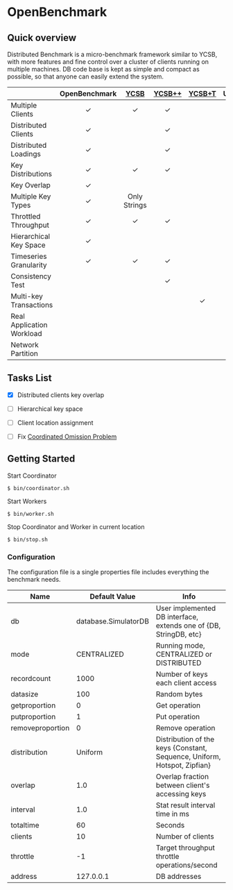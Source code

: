 OpenBenchmark
=============

Quick overview
--------------
Distributed Benchmark is a micro-benchmark framework similar to YCSB, with more features and fine control over a cluster of clients running on multiple machines.
DB code base is kept as simple and compact as possible, so that anyone can easily extend the system.


|                           | OpenBenchmark |    [YCSB](https://github.com/brianfrankcooper/YCSB)    | [YCSB++](http://www.pdl.cmu.edu/ycsb++/) | [YCSB+T](https://github.com/brianfrankcooper/YCSB/pull/169) | UPB |  [BG](http://bgbenchmark.org/BG/)  | [Jepsen](jepsen.io) |
|---------------------------|:-------------:|:------------:|:--------:|:--------:|:---:|:------:|:--------:|
| Multiple Clients          |       ✓       |       ✓      |     ✓    |          |     |        |          |
| Distributed Clients       |       ✓       |              |     ✓    |          |     |        |          |
| Distributed Loadings      |       ✓       |              |     ✓    |          |     |        |          |
| Key Distributions         |       ✓       |       ✓      |     ✓    |          |     |        |          |
| Key Overlap               |       ✓       |              |          |          |     |        |          |
| Multiple Key Types        |       ✓       | Only Strings |          |          |     |        |          |
| Throttled Throughput      |       ✓       |       ✓      |     ✓    |          |     |        |          |
| Hierarchical Key Space    |       ✓       |              |          |          |     |        |          |
| Timeseries Granularity    |       ✓       |       ✓      |     ✓    |          |     |        |          |
| Consistency Test          |               |              |     ✓    |          |     |        |          |
| Multi-key Transactions    |               |              |          |     ✓    |     |        |          |
| Real Application Workload |               |              |          |          |     | Social |          |
| Network Partition         |               |              |          |          |     |        |     ✓    |


Tasks List
----------

- [x] Distributed clients key overlap
- [ ] Hierarchical key space
- [ ] Client location assignment
- [ ] Fix [Coordinated Omission Problem](https://www.youtube.com/watch?v=lJ8ydIuPFeU)


Getting Started
---------------
Start Coordinator

```shell
$ bin/coordinator.sh
```

Start Workers

```shell
$ bin/worker.sh
```

Stop Coordinator and Worker in current location

```shell
$ bin/stop.sh
```

### Configuration
The configuration file is a single properties file includes everything the benchmark needs.

|       Name       |     Default Value    |                                   Info                                   |
|------------------|----------------------|--------------------------------------------------------------------------|
| db               | database.SimulatorDB | User implemented DB interface, extends one of {DB, StringDB, etc}        |
| mode             | CENTRALIZED          | Running mode, CENTRALIZED or DISTRIBUTED                                 |
| recordcount      | 1000                 | Number of keys each client access                                        |
| datasize         | 100                  | Random bytes                                                             |
| getproportion    | 0                    | Get operation                                                            |
| putproportion    | 1                    | Put operation                                                            |
| removeproportion | 0                    | Remove operation                                                         |
| distribution     | Uniform              | Distribution of the keys {Constant, Sequence, Uniform, Hotspot, Zipfian} |
| overlap          | 1.0                  | Overlap fraction between client's accessing keys                         |
| interval         | 1.0                  | Stat result interval time in ms                                          |
| totaltime        | 60                   | Seconds                                                                  |
| clients          | 10                   | Number of clients                                                        |
| throttle         | -1                   | Target throughput throttle operations/second                             |
| address          | 127.0.0.1            | DB addresses                                                             |


